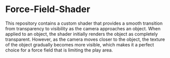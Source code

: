 # Force-Field-Shader
This repository contains a custom shader that provides a smooth transition from transparency to visibility as the camera approaches an object. When applied to an object, the shader initially renders the object as completely transparent. However, as the camera moves closer to the object, the texture of the object gradually becomes more visible, which makes it a perfect choice for a force field that is limiting the play area.
